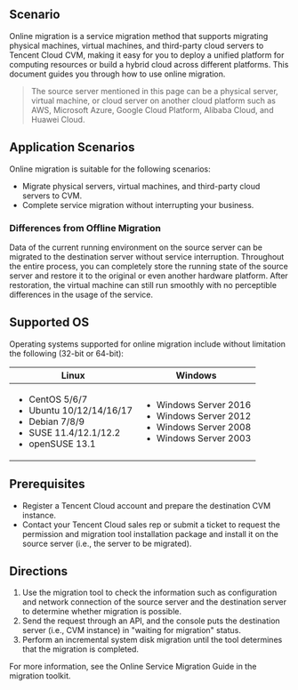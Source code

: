 
## Scenario

Online migration is a service migration method that supports migrating physical machines, virtual machines, and third-party cloud servers to Tencent Cloud CVM, making it easy for you to deploy a unified platform for computing resources or build a hybrid cloud across different platforms.
This document guides you through how to use online migration.
>The source server mentioned in this page can be a physical server, virtual machine, or cloud server on another cloud platform such as AWS, Microsoft Azure, Google Cloud Platform, Alibaba Cloud, and Huawei Cloud.

## Application Scenarios

Online migration is suitable for the following scenarios:
- Migrate physical servers, virtual machines, and third-party cloud servers to CVM.
- Complete service migration without interrupting your business.

### Differences from Offline Migration

Data of the current running environment on the source server can be migrated to the destination server without service interruption. Throughout the entire process, you can completely store the running state of the source server and restore it to the original or even another hardware platform. After restoration, the virtual machine can still run smoothly with no perceptible differences in the usage of the service.

## Supported OS

Operating systems supported for online migration include without limitation the following (32-bit or 64-bit):

| Linux     |    Windows |  
| -------- | --------|
| <ul><li>CentOS 5/6/7</li><li>Ubuntu 10/12/14/16/17</li><li>Debian 7/8/9</li><li>SUSE 11.4/12.1/12.2</li><li>openSUSE 13.1</li></ul>   |   <ul><li>Windows Server 2016</li><li>Windows Server 2012</li><li>Windows Server 2008</li><li>Windows Server 2003</li></ul> |


## Prerequisites

- Register a Tencent Cloud account and prepare the destination CVM instance.
- Contact your Tencent Cloud sales rep or submit a ticket to request the permission and migration tool installation package and install it on the source server (i.e., the server to be migrated).

## Directions

1. Use the migration tool to check the information such as configuration and network connection of the source server and the destination server to determine whether migration is possible.
2. Send the request through an API, and the console puts the destination server (i.e., CVM instance) in "waiting for migration" status.
3. Perform an incremental system disk migration until the tool determines that the migration is completed.

For more information, see the Online Service Migration Guide in the migration toolkit.


